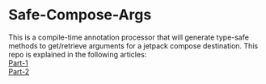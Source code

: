 # Safe-Compose-Args
This is a compile-time annotation processor that will generate type-safe methods to get/retrieve arguments for a jetpack compose destination. This repo is explained in the following articles: 
<br />[Part-1](https://proandroiddev.com/safe-compose-arguments-an-improved-way-to-navigate-in-jetpack-compose-95c84722eec2)
<br />[Part-2](https://proandroiddev.com/safe-compose-arguments-an-improved-way-to-navigate-in-jetpack-compose-part-2-218a6ae7a027)
